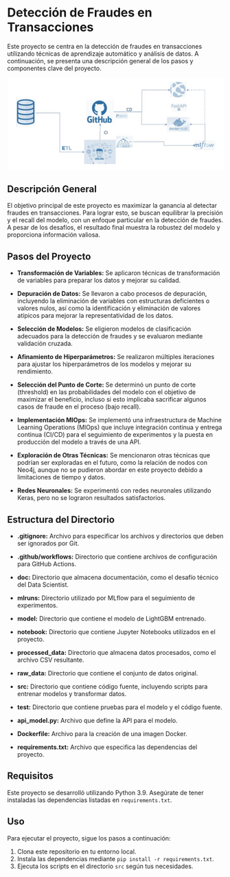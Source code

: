 # Detección de Fraudes en Transacciones 

Este proyecto se centra en la detección de fraudes en transacciones  utilizando técnicas de aprendizaje automático y análisis de datos. A continuación, se presenta una descripción general de los pasos y componentes clave del proyecto.

![Ejemplo de Imagen](doc/proceso.JPG)


## Descripción General

El objetivo principal de este proyecto es maximizar la ganancia al detectar fraudes en transacciones. Para lograr esto, se buscan equilibrar la precisión y el recall del modelo, con un enfoque particular en la detección de fraudes. A pesar de los desafíos, el resultado final muestra la robustez del modelo y proporciona información valiosa.

## Pasos del Proyecto

- **Transformación de Variables:** Se aplicaron técnicas de transformación de variables para preparar los datos y mejorar su calidad.

- **Depuración de Datos:** Se llevaron a cabo procesos de depuración, incluyendo la eliminación de variables con estructuras deficientes o valores nulos, así como la identificación y eliminación de valores atípicos para mejorar la representatividad de los datos.

- **Selección de Modelos:** Se eligieron modelos de clasificación adecuados para la detección de fraudes y se evaluaron mediante validación cruzada.

- **Afinamiento de Hiperparámetros:** Se realizaron múltiples iteraciones para ajustar los hiperparámetros de los modelos y mejorar su rendimiento.

- **Selección del Punto de Corte:** Se determinó un punto de corte (threshold) en las probabilidades del modelo con el objetivo de maximizar el beneficio, incluso si esto implicaba sacrificar algunos casos de fraude en el proceso (bajo recall).

- **Implementación MlOps:** Se implementó una infraestructura de Machine Learning Operations (MlOps) que incluye integración continua y entrega continua (CI/CD) para el seguimiento de experimentos y la puesta en producción del modelo a través de una API.

- **Exploración de Otras Técnicas:** Se mencionaron otras técnicas que podrían ser exploradas en el futuro, como la relación de nodos con Neo4j, aunque no se pudieron abordar en este proyecto debido a limitaciones de tiempo y datos.

- **Redes Neuronales:** Se experimentó con redes neuronales utilizando Keras, pero no se lograron resultados satisfactorios.

## Estructura del Directorio

- **.gitignore:** Archivo para especificar los archivos y directorios que deben ser ignorados por Git.

- **.github/workflows:** Directorio que contiene archivos de configuración para GitHub Actions.

- **doc:** Directorio que almacena documentación, como el desafío técnico del Data Scientist.

- **mlruns:** Directorio utilizado por MLflow para el seguimiento de experimentos.

- **model:** Directorio que contiene el modelo de LightGBM entrenado.

- **notebook:** Directorio que contiene Jupyter Notebooks utilizados en el proyecto.

- **processed_data:** Directorio que almacena datos procesados, como el archivo CSV resultante.

- **raw_data:** Directorio que contiene el conjunto de datos original.

- **src:** Directorio que contiene código fuente, incluyendo scripts para entrenar modelos y transformar datos.

- **test:** Directorio que contiene pruebas para el modelo y el código fuente.

- **api_model.py:** Archivo que define la API para el modelo.

- **Dockerfile:** Archivo para la creación de una imagen Docker.

- **requirements.txt:** Archivo que especifica las dependencias del proyecto.

## Requisitos

Este proyecto se desarrolló utilizando Python 3.9. Asegúrate de tener instaladas las dependencias listadas en `requirements.txt`.

## Uso

Para ejecutar el proyecto, sigue los pasos a continuación:

1. Clona este repositorio en tu entorno local.
2. Instala las dependencias mediante `pip install -r requirements.txt`.
3. Ejecuta los scripts en el directorio `src` según tus necesidades.

